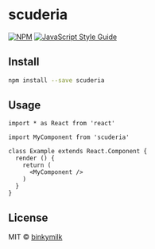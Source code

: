 # scuderia

> 

[![NPM](https://img.shields.io/npm/v/scuderia.svg)](https://www.npmjs.com/package/scuderia) [![JavaScript Style Guide](https://img.shields.io/badge/code_style-standard-brightgreen.svg)](https://standardjs.com)

## Install

```bash
npm install --save scuderia
```

## Usage

```tsx
import * as React from 'react'

import MyComponent from 'scuderia'

class Example extends React.Component {
  render () {
    return (
      <MyComponent />
    )
  }
}
```

## License

MIT © [binkymilk](https://github.com/binkymilk)
